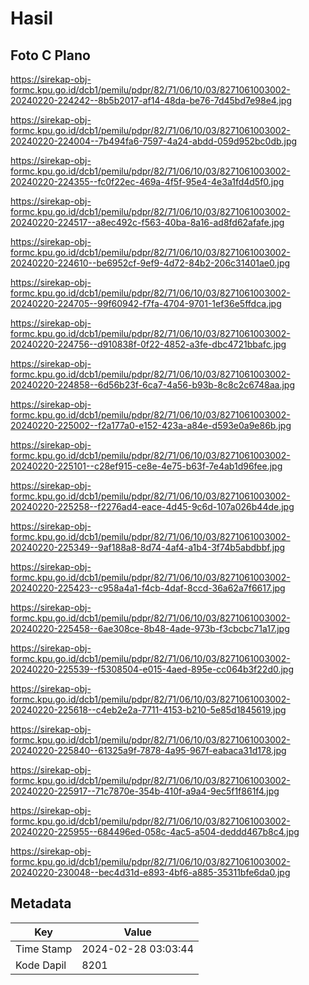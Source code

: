 # Hasil

## Foto C Plano

https://sirekap-obj-formc.kpu.go.id/dcb1/pemilu/pdpr/82/71/06/10/03/8271061003002-20240220-224242--8b5b2017-af14-48da-be76-7d45bd7e98e4.jpg

https://sirekap-obj-formc.kpu.go.id/dcb1/pemilu/pdpr/82/71/06/10/03/8271061003002-20240220-224004--7b494fa6-7597-4a24-abdd-059d952bc0db.jpg

https://sirekap-obj-formc.kpu.go.id/dcb1/pemilu/pdpr/82/71/06/10/03/8271061003002-20240220-224355--fc0f22ec-469a-4f5f-95e4-4e3a1fd4d5f0.jpg

https://sirekap-obj-formc.kpu.go.id/dcb1/pemilu/pdpr/82/71/06/10/03/8271061003002-20240220-224517--a8ec492c-f563-40ba-8a16-ad8fd62afafe.jpg

https://sirekap-obj-formc.kpu.go.id/dcb1/pemilu/pdpr/82/71/06/10/03/8271061003002-20240220-224610--be6952cf-9ef9-4d72-84b2-206c31401ae0.jpg

https://sirekap-obj-formc.kpu.go.id/dcb1/pemilu/pdpr/82/71/06/10/03/8271061003002-20240220-224705--99f60942-f7fa-4704-9701-1ef36e5ffdca.jpg

https://sirekap-obj-formc.kpu.go.id/dcb1/pemilu/pdpr/82/71/06/10/03/8271061003002-20240220-224756--d910838f-0f22-4852-a3fe-dbc4721bbafc.jpg

https://sirekap-obj-formc.kpu.go.id/dcb1/pemilu/pdpr/82/71/06/10/03/8271061003002-20240220-224858--6d56b23f-6ca7-4a56-b93b-8c8c2c6748aa.jpg

https://sirekap-obj-formc.kpu.go.id/dcb1/pemilu/pdpr/82/71/06/10/03/8271061003002-20240220-225002--f2a177a0-e152-423a-a84e-d593e0a9e86b.jpg

https://sirekap-obj-formc.kpu.go.id/dcb1/pemilu/pdpr/82/71/06/10/03/8271061003002-20240220-225101--c28ef915-ce8e-4e75-b63f-7e4ab1d96fee.jpg

https://sirekap-obj-formc.kpu.go.id/dcb1/pemilu/pdpr/82/71/06/10/03/8271061003002-20240220-225258--f2276ad4-eace-4d45-9c6d-107a026b44de.jpg

https://sirekap-obj-formc.kpu.go.id/dcb1/pemilu/pdpr/82/71/06/10/03/8271061003002-20240220-225349--9af188a8-8d74-4af4-a1b4-3f74b5abdbbf.jpg

https://sirekap-obj-formc.kpu.go.id/dcb1/pemilu/pdpr/82/71/06/10/03/8271061003002-20240220-225423--c958a4a1-f4cb-4daf-8ccd-36a62a7f6617.jpg

https://sirekap-obj-formc.kpu.go.id/dcb1/pemilu/pdpr/82/71/06/10/03/8271061003002-20240220-225458--6ae308ce-8b48-4ade-973b-f3cbcbc71a17.jpg

https://sirekap-obj-formc.kpu.go.id/dcb1/pemilu/pdpr/82/71/06/10/03/8271061003002-20240220-225539--f5308504-e015-4aed-895e-cc064b3f22d0.jpg

https://sirekap-obj-formc.kpu.go.id/dcb1/pemilu/pdpr/82/71/06/10/03/8271061003002-20240220-225618--c4eb2e2a-7711-4153-b210-5e85d1845619.jpg

https://sirekap-obj-formc.kpu.go.id/dcb1/pemilu/pdpr/82/71/06/10/03/8271061003002-20240220-225840--61325a9f-7878-4a95-967f-eabaca31d178.jpg

https://sirekap-obj-formc.kpu.go.id/dcb1/pemilu/pdpr/82/71/06/10/03/8271061003002-20240220-225917--71c7870e-354b-410f-a9a4-9ec5f1f861f4.jpg

https://sirekap-obj-formc.kpu.go.id/dcb1/pemilu/pdpr/82/71/06/10/03/8271061003002-20240220-225955--684496ed-058c-4ac5-a504-deddd467b8c4.jpg

https://sirekap-obj-formc.kpu.go.id/dcb1/pemilu/pdpr/82/71/06/10/03/8271061003002-20240220-230048--bec4d31d-e893-4bf6-a885-35311bfe6da0.jpg


## Metadata

| Key        | Value               |
| ---------- | ------------------- |
| Time Stamp | 2024-02-28 03:03:44 |
| Kode Dapil | 8201                |



